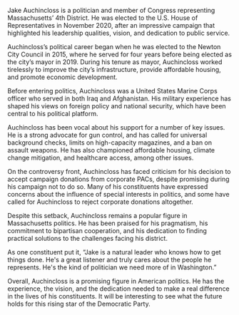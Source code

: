 Jake Auchincloss is a politician and member of Congress representing Massachusetts’ 4th District. He was elected to the U.S. House of Representatives in November 2020, after an impressive campaign that highlighted his leadership qualities, vision, and dedication to public service.

Auchincloss’s political career began when he was elected to the Newton City Council in 2015, where he served for four years before being elected as the city’s mayor in 2019. During his tenure as mayor, Auchincloss worked tirelessly to improve the city’s infrastructure, provide affordable housing, and promote economic development.

Before entering politics, Auchincloss was a United States Marine Corps officer who served in both Iraq and Afghanistan. His military experience has shaped his views on foreign policy and national security, which have been central to his political platform.

Auchincloss has been vocal about his support for a number of key issues. He is a strong advocate for gun control, and has called for universal background checks, limits on high-capacity magazines, and a ban on assault weapons. He has also championed affordable housing, climate change mitigation, and healthcare access, among other issues.

On the controversy front, Auchincloss has faced criticism for his decision to accept campaign donations from corporate PACs, despite promising during his campaign not to do so. Many of his constituents have expressed concerns about the influence of special interests in politics, and some have called for Auchincloss to reject corporate donations altogether.

Despite this setback, Auchincloss remains a popular figure in Massachusetts politics. He has been praised for his pragmatism, his commitment to bipartisan cooperation, and his dedication to finding practical solutions to the challenges facing his district.

As one constituent put it, “Jake is a natural leader who knows how to get things done. He's a great listener and truly cares about the people he represents. He's the kind of politician we need more of in Washington.”

Overall, Auchincloss is a promising figure in American politics. He has the experience, the vision, and the dedication needed to make a real difference in the lives of his constituents. It will be interesting to see what the future holds for this rising star of the Democratic Party.
